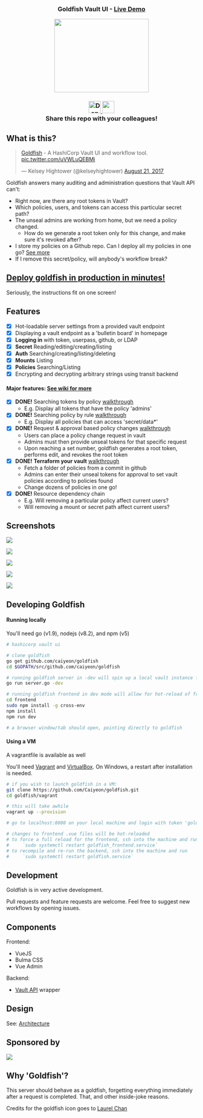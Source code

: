 <div align="center">

<h3>Goldfish Vault UI - <a href="https://vault-ui.io">Live Demo </a></h3>

<p><img width="250" height="194" src="https://github.com/Caiyeon/goldfish/blob/master/frontend/client/assets/logo%402x.png"></p>

<h3>
	<a href='https://ko-fi.com/A4242ER7' target='_blank'>
		<img height='32' style='border:0px;height:32px;' src='https://az743702.vo.msecnd.net/cdn/kofi4.png?v=0' border='0' alt='Donation' />
	</a>
	<img height="32" src=https://circleci.com/gh/Caiyeon/goldfish.svg?style=svg>
	<br>
	Share this repo with your colleagues!
</h3>

</div>


## What is this?

<div class="center">
<blockquote class="twitter-tweet" data-cards="hidden" data-lang="en"><p lang="en" dir="ltr"><a href="https://vault-ui.io">Goldfish</a> - A HashiCorp Vault UI and workflow tool. <a href="https://t.co/uVWLuQEBMi">pic.twitter.com/uVWLuQEBMi</a></p>&mdash; Kelsey Hightower (@kelseyhightower) <a href="https://twitter.com/kelseyhightower/status/899717092496121856?ref_src=twsrc%5Etfw">August 21, 2017</a></blockquote>
</div>

Goldfish answers many auditing and administration questions that Vault API can't:

* Right now, are there any root tokens in Vault?
* Which policies, users, and tokens can access this particular secret path?
* The unseal admins are working from home, but we need a policy changed.
	* How do we generate a root token only for this change, and make sure it's revoked after?
* I store my policies on a Github repo. Can I deploy all my policies in one go? [See more](https://github.com/Caiyeon/goldfish/wiki/Features#request-policy-change-by-github-commit)
* If I remove this secret/policy, will anybody's workflow break?


<!--
-->
## [Deploy goldfish in production in minutes!](https://github.com/Caiyeon/goldfish/wiki/Production-Deployment)

Seriously, the instructions fit on one screen!


<!--
-->
## Features

* [x] Hot-loadable server settings from a provided vault endpoint
* [x] Displaying a vault endpoint as a 'bulletin board' in homepage
* [x] **Logging in** with token, userpass, github, or LDAP
* [x] **Secret** Reading/editing/creating/listing
* [x] **Auth** Searching/creating/listing/deleting
* [x] **Mounts** Listing
* [x] **Policies** Searching/Listing
* [x] Encrypting and decrypting arbitrary strings using transit backend

#### Major features: [See wiki for more](https://github.com/Caiyeon/goldfish/wiki/Features)
* [x] **DONE!** Searching tokens by policy [walkthrough](https://github.com/Caiyeon/goldfish/wiki/Features#searching-tokens)
	- E.g. Display all tokens that have the policy 'admins'
* [x] **DONE!** Searching policy by rule [walkthrough](https://github.com/Caiyeon/goldfish/wiki/Features#searching-policies)
	- E.g. Display all policies that can access 'secret/data*'
* [x] **DONE!** Request & approval based policy changes [walkthrough](https://github.com/Caiyeon/goldfish/wiki/Features#policy-change-requests)
	- Users can place a policy change request in vault
	- Admins must then provide unseal tokens for that specific request
	- Upon reaching a set number, goldfish generates a root token, performs edit, and revokes the root token
* [x] **DONE!** **Terraform your vault** [walkthrough](https://github.com/Caiyeon/goldfish/wiki/Features#request-policy-change-by-github-commit)
	- Fetch a folder of policies from a commit in github
	- Admins can enter their unseal tokens for approval to set vault policies according to policies found
	- Change dozens of policies in one go!
* [x] **DONE!** Resource dependency chain
	- E.g. Will removing a particular policy affect current users?
	- Will removing a mount or secret path affect current users?


<!--
-->
## Screenshots

![](screenshots/Login.png)


![](screenshots/PolicyRequest.png)


![](screenshots/BulletinBoard.png)


![](screenshots/TokenCreator.png)


![](screenshots/Users.png)



<!--
-->
## Developing Goldfish

#### Running locally
You'll need go (v1.9), nodejs (v8.2), and npm (v5)

```bash
# hashicorp vault ui

# clone goldfish
go get github.com/caiyeon/goldfish
cd $GOPATH/src/github.com/caiyeon/goldfish

# running goldfish server in -dev will spin up a local vault instance for you
go run server.go -dev

# running goldfish frontend in dev mode will allow for hot-reload of frontend files
cd frontend
sudo npm install -g cross-env
npm install
npm run dev

# a browser window/tab should open, pointing directly to goldfish
```


#### Using a VM
A vagrantfile is available as well

You'll need [Vagrant](https://www.vagrantup.com/downloads.html) and [VirtualBox](https://www.virtualbox.org/). On Windows, a restart after installation is needed.

```bash
# if you wish to launch goldfish in a VM:
git clone https://github.com/Caiyeon/goldfish.git
cd goldfish/vagrant

# this will take awhile
vagrant up --provision

# go to localhost:8080 on your local machine and login with token 'goldfish'

# changes to frontend .vue files will be hot-reloaded
# to force a full reload for the frontend, ssh into the machine and run
#     `sudo systemctl restart goldfish_frontend.service`
# to recompile and re-run the backend, ssh into the machine and run
#     `sudo systemctl restart goldfish.service`
```



<!--
-->
## Development
Goldfish is in very active development.

Pull requests and feature requests are welcome. Feel free to suggest new workflows by opening issues.


<!--
-->
## Components

Frontend:
* VueJS
* Bulma CSS
* Vue Admin

Backend:
* [Vault API](https://godoc.org/github.com/hashicorp/vault/api) wrapper



<!--
-->
## Design

See: [Architecture](https://github.com/Caiyeon/goldfish/wiki/Architecture)


<!--
-->
## Sponsored by

![](screenshots/DO_Logo_Horizontal_Blue.png)


<!--
-->
## Why 'Goldfish'?

This server should behave as a goldfish, forgetting everything immediately after a request is completed. That, and other inside-joke reasons.

Credits for the goldfish icon goes to [Laurel Chan](https://www.linkedin.com/in/laurel-chan-11baa286)
